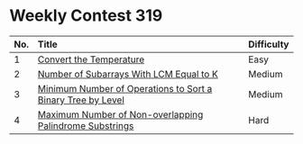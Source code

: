 # Weekly Contest 319

| No. | Title | Difficulty
|:---|:---|:---|
| 1 | [Convert the Temperature](https://leetcode.com/problems/convert-the-temperature/) | Easy
| 2 | [Number of Subarrays With LCM Equal to K](https://leetcode.com/problems/number-of-subarrays-with-lcm-equal-to-k/) | Medium
| 3 | [Minimum Number of Operations to Sort a Binary Tree by Level](https://leetcode.com/problems/minimum-number-of-operations-to-sort-a-binary-tree-by-level/) | Medium
| 4 | [Maximum Number of Non-overlapping Palindrome Substrings](https://leetcode.com/problems/maximum-number-of-non-overlapping-palindrome-substrings/) | Hard